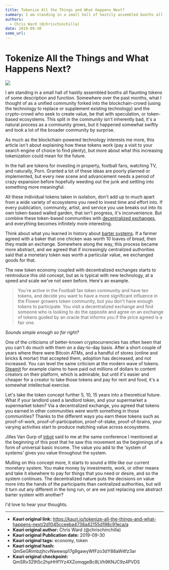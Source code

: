 ```yaml
---
title: Tokenize All the Things and What Happens Next?
summary: I am standing in a small hall of hastily assembled booths all flaunting tokens of some description and function. Somewhere over the past months, what I thought of as a unified community forked into the blockchain-crowd (using the technology to replace or supplement existing technology) and the crypto-crowd who seek to create value, be that with speculation, or token-based ecosystems. This split in the community isnt inherently bad, its a natural process as a community grows, but it happened some
authors:
  - Chris Ward (@chrischinchilla)
date: 2019-09-30
some_url: 
---
```


# Tokenize All the Things and What Happens Next?

![](https://ipfs.infura.io/ipfs/Qmdz2UeJRe92QekQa9Piyf26MvB4g7C1EBro4djCWYGbGk)



I am standing in a small hall of hastily assembled booths all flaunting tokens of some description and function. Somewhere over the past months, what I thought of as a unified community forked into the blockchain-crowd (using the technology to replace or supplement existing technology) and the crypto-crowd who seek to create value, be that with speculation, or token-based ecosystems. This split in the community isn't inherently bad, it's a natural process as a community grows, but it happened somewhat swiftly and took a lot of the broader community by surprise.

As much as the blockchain-powered technology interests me more, this article isn't about explaining how these tokens work (pay a visit to your search engine of choice to find plenty), but more about what this increasing tokenization could mean for the future.

In the hall are tokens for investing in property, football fans, watching TV, and naturally, Porn. Granted a lot of these ideas are poorly planned or implemented, but every new scene and advancement needs a period of crazy expansion before hopefully weeding out the junk and settling into something more meaningful.

All these individual tokens taken in isolation, don't add up to much apart from a wide variety of ecosystems you need to invest time and effort into. If every publication, community, artist, and service you use breaks out into its own token-based walled garden, that isn't progress, it's inconvenience. But combine these token-based communities with [decentralized exchanges](https://dzone.com/articles/blockwatch-what-is-a-decentralized-exchange), and everything becomes infinitely more interesting.

Think about what you learned in history about [barter systems](https://en.wikipedia.org/wiki/Barter). If a farmer agreed with a baker that one chicken was worth 10 loaves of bread, then they made an exchange. Somewhere along the way, this process became more abstract, and we agreed that if increasingly centralized authorities said that a monetary token was worth a particular value, we exchanged goods for that.

The new token economy coupled with decentralized exchanges starts to reintroduce this old concept, but as is typical with new technology, at a speed and scale we've not seen before. Here's an example.

> You're active in the Football fan token community and have ten tokens, and decide you want to have a more significant influence in the Flower growers token community, but you don't have enough tokens to participate. You visit a decentralized exchange and find someone who is looking to do the opposite and agree on an exchange of tokens guided by an oracle that informs you if the price agreed is a fair one.

_Sounds simple enough so far right?_

One of the criticisms of better-known cryptocurrencies has often been that you can't do much with them on a day-to-day basis. After a short couple of years where there were Bitcoin ATMs, and a handful of stores (online and bricks & mortar) that accepted them, adoption has decreased, and not increased. You can level the same criticism at the modern wave of tokens. [Steamit](https://steemit.com/) for example claims to have paid out millions of dollars to content creators on their platform, which is admirable, but until it's easier and cheaper for a creator to take those tokens and pay for rent and food, it's a somewhat intellectual exercise.

Let's take the token concept further 5, 10, 15 years into a theoretical future. What if your landlord used a landlord token, and your supermarket a supermarket token? Via a decentralized exchange, you agreed that tokens you earned in other communities were worth something in those communities? Thanks to the different ways you earn these tokens such as proof-of-work, proof-of-participation, proof-of-stake, proof-of-brains, your varying activities start to produce matching value across ecosystems.

Jilles Van Gurp of [inbot](https://inbot.io) said to me at the same conference I mentioned at the beginning of this post that he saw this movement as the beginnings of a form of universal basic income. The value you add to the 'system of systems' gives you value throughout the system.

Mulling on this concept more, it starts to sound a little like our current monetary system. You make money by investments, work, or other means and take it elsewhere to pay for things that you need or desire, and so the system continues. The decentralized nature puts the decisions on value more into the hands of the participants than centralized authorities, but will it turn out any different in the long run, or are we just replacing one abstract barter system with another?

I'd love to hear your thoughts.



---

- **Kauri original link:** https://kauri.io/tokenize-all-the-things-and-what-happens-next/2d1045cceeba4738a42155d198c91eca/a
- **Kauri original author:** Chris Ward (@chrischinchilla)
- **Kauri original Publication date:** 2019-09-30
- **Kauri original tags:** economy, token
- **Kauri original hash:** QmSeGRimbzjhcvNwewsp17g9gawyWfFzo3dY88aW4fz3ar
- **Kauri original checkpoint:** QmSRv329t5c2hpHHf1Yz4XZomqgeBc8LVh9KNJC9z4PVDS



